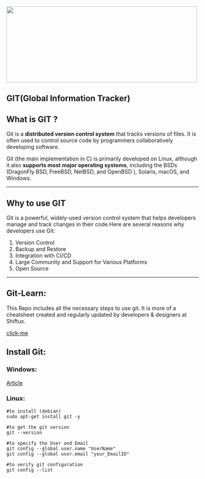<img src="https://upload.wikimedia.org/wikipedia/commons/thumb/e/e0/Git-logo.svg/1200px-Git-logo.svg.png" width="500" height="200">  

## GIT(Global Information Tracker)  

## What is GIT ?

Git is a __distributed version control system__ that tracks versions of files. It is often used to control source code by programmers collaboratively developing software.  

Git (the main implementation in C) is primarily developed on Linux, although it also __supports most major operating systems__, including the BSDs (DragonFly BSD, FreeBSD, NetBSD, and OpenBSD ), Solaris,
macOS, and Windows.  

---  

## Why to use GIT  

Git is a powerful, widely-used version control system that helps developers manage and track changes in their code.Here are several reasons why developers use Git:  

1. Version Control  
2. Backup and Restore  
3. Integration with CI/CD  
4. Large Community and Support for Various Platforms  
5. Open Source  

---  

## Git-Learn:  

This Repo includes all the necessary steps to use git. It is more of a cheatsheet created and regularly updated by developers & designers at Shiftux.  

[click-me](https://github.com/shiftuxofficial/gitLearn/blob/main/gitCommands.txt)  

## Install Git:  

### Windows:  
[Article](https://www.simplilearn.com/tutorials/git-tutorial/git-installation-on-windows)  

### Linux:  

```
#to install (debian)
sudo apt-get install git -y

#to get the git version
git --version

#to specify the User and Email
git config --global user.name "UserName"
git config --global user.email "your_EmailID"

#to verify git configuration
git config --list

```  


